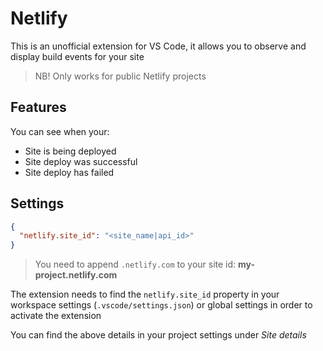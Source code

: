 # Netlify

This is an unofficial extension for VS Code, it allows you to observe and display build events for your site

> NB! Only works for public Netlify projects

## Features
You can see when your:

* Site is being deployed
* Site deploy was successful
* Site deploy has failed

## Settings

```json
{
  "netlify.site_id": "<site_name|api_id>"
}
```
> You need to append `.netlify.com` to your site id: **my-project.netlify.com**

The extension needs to find the `netlify.site_id` property in your workspace settings (`.vscode/settings.json`) or global settings in order to activate the extension

You can find the above details in your project settings under *Site details*